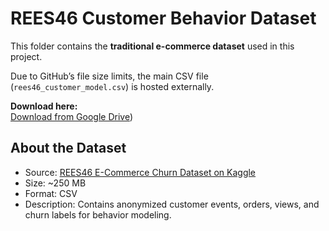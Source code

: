 # REES46 Customer Behavior Dataset

This folder contains the **traditional e-commerce dataset** used in this project.

Due to GitHub’s file size limits, the main CSV file (`rees46_customer_model.csv`) is hosted externally.

**Download here:**  
[Download from Google Drive](https://drive.google.com/file/d/1pvvpStOFySL1tDek02qkFnXsc7wKo_nA/view?usp=sharing))


## About the Dataset
- Source: [REES46 E-Commerce Churn Dataset on Kaggle](https://www.kaggle.com/datasets/fridrichmrtn/e-commerce-churn-dataset-rees46)
- Size: ~250 MB
- Format: CSV
- Description: Contains anonymized customer events, orders, views, and churn labels for behavior modeling.
